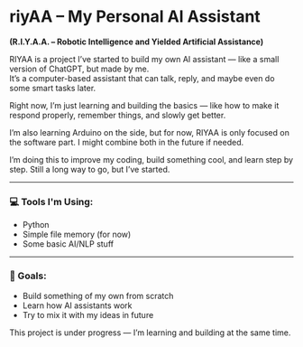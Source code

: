 # riyAA – My Personal AI Assistant  
**(R.I.Y.A.A. – Robotic Intelligence and Yielded Artificial Assistance)**

RIYAA is a project I’ve started to build my own AI assistant — like a small version of ChatGPT, but made by me.  
It’s a computer-based assistant that can talk, reply, and maybe even do some smart tasks later.

Right now, I’m just learning and building the basics — like how to make it respond properly, remember things, and slowly get better.

I’m also learning Arduino on the side, but for now, RIYAA is only focused on the software part. I might combine both in the future if needed.

I’m doing this to improve my coding, build something cool, and learn step by step. Still a long way to go, but I’ve started.

---

### 💻 Tools I'm Using:
- Python
- Simple file memory (for now)
- Some basic AI/NLP stuff

---

### 📌 Goals:
- Build something of my own from scratch  
- Learn how AI assistants work  
- Try to mix it with my ideas in future

This project is under progress — I’m learning and building at the same time.
